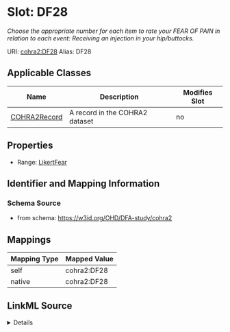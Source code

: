 

# Slot: DF28 


_Choose the appropriate number for each item to rate your FEAR OF PAIN in relation to each event: Receiving an injection in your hip/buttocks._





URI: [cohra2:DF28](https://w3id.org/OHD/DFA-study/cohra2/DF28)
Alias: DF28

<!-- no inheritance hierarchy -->





## Applicable Classes

| Name | Description | Modifies Slot |
| --- | --- | --- |
| [COHRA2Record](COHRA2Record.md) | A record in the COHRA2 dataset |  no  |







## Properties

* Range: [LikertFear](LikertFear.md)





## Identifier and Mapping Information







### Schema Source


* from schema: https://w3id.org/OHD/DFA-study/cohra2




## Mappings

| Mapping Type | Mapped Value |
| ---  | ---  |
| self | cohra2:DF28 |
| native | cohra2:DF28 |




## LinkML Source

<details>
```yaml
name: DF28
description: 'Choose the appropriate number for each item to rate your FEAR OF PAIN
  in relation to each event: Receiving an injection in your hip/buttocks.'
from_schema: https://w3id.org/OHD/DFA-study/cohra2
rank: 1000
alias: DF28
domain_of:
- COHRA2Record
range: LikertFear

```
</details>